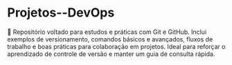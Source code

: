 # Projetos--DevOps
📂 Repositório voltado para estudos e práticas com Git e GitHub. Inclui exemplos de versionamento, comandos básicos e avançados, fluxos de trabalho e boas práticas para colaboração em projetos. Ideal para reforçar o aprendizado de controle de versão e manter um guia de consulta rápida.
